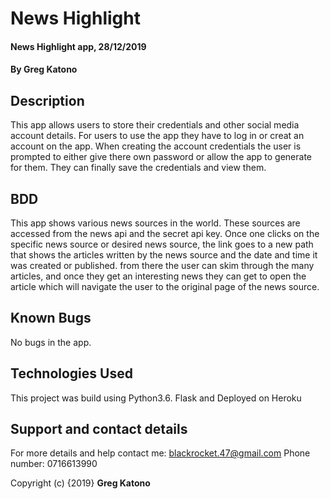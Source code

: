 # News Highlight
#### News Highlight app, 28/12/2019
#### By **Greg Katono**
## Description
This app allows users to store their credentials and other social media account details. For users to use the app they have to log in or creat an account on the app. When creating the account credentials the user is prompted to either give there own password or allow the app to generate for them. They can finally save the credentials and view them.
## BDD
This app shows various news sources in the world. These sources are accessed from the news api and the secret api key. Once one clicks on the specific news source or desired news source, the link goes to a new path that shows the articles written by the news source and the date and time it was created or published. from there the user can skim through the many articles, and once they get an interesting news they can get to open the article which will navigate the user to the original page of the news source.
## Known Bugs
No bugs in the app.
## Technologies Used
This project was build using Python3.6. Flask and Deployed on Heroku
## Support and contact details
For more details and help contact me: blackrocket.47@gmail.com
Phone number: 0716613990

Copyright (c) {2019} **Greg Katono**